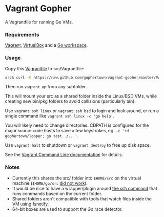 # Vagrant Gopher

A Vagrantfile for running Go VMs.

### Requirements

[Vagrant][], [VirtualBox][] and a [Go workspace][workspace].

### Usage

Copy this [Vagrantfile][] to src/Vagrantfile:

```bash
src$ curl -O https://raw.github.com/gophertown/vagrant-gopher/master/Vagrantfile
```

Then run `vagrant up` from any subfolder. 

This will mount your src as a shared folder inside the Linux/BSD VMs, while creating new bin/pkg folders to avoid collisions (particularly bin).

Use `vagrant ssh linux` or `vagrant ssh bsd` to login and look around, or run a single command like `vagrant ssh linux -c 'go help'`. 

You will likely need to change directories. CDPATH is configured for the major source code hosts to save a few keystrokes, eg. `-c 'cd gophertown/looper; go test ./...'`.

Use `vagrant halt` to shutdown or `vagrant destroy` to free up disk space.

See the [Vagrant Command Line documentation][cli] for details.

### Notes

* Currently this shares the src/ folder into `$HOME/src` on the virtual machine (`$HOME/go/src` [did not work](https://github.com/mitchellh/vagrant/issues/2257)).
* It would be nice to have a wrapper/plugin around [the ssh command](https://github.com/mitchellh/vagrant/tree/master/plugins/commands/ssh) that runs commands based on the current folder.
* Shared folders aren't compatible with tools that watch files inside the VM using fsnotify.
* 64-bit boxes are used to support the Go race detector.

[Vagrant]: http://www.vagrantup.com/
[VirtualBox]: https://www.virtualbox.org/
[cli]: http://docs.vagrantup.com/v2/cli/index.html
[workspace]: http://golang.org/doc/code.html
[Vagrantfile]: https://raw.github.com/gophertown/vagrant-gopher/master/Vagrantfile
